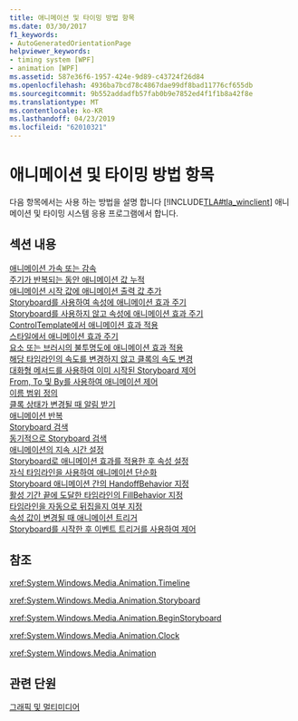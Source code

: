 ```yaml
---
title: 애니메이션 및 타이밍 방법 항목
ms.date: 03/30/2017
f1_keywords:
- AutoGeneratedOrientationPage
helpviewer_keywords:
- timing system [WPF]
- animation [WPF]
ms.assetid: 587e36f6-1957-424e-9d89-c43724f26d84
ms.openlocfilehash: 4936ba7bcd78c4867dae99df8bad11776cf655db
ms.sourcegitcommit: 9b552addadfb57fab0b9e7852ed4f1f1b8a42f8e
ms.translationtype: MT
ms.contentlocale: ko-KR
ms.lasthandoff: 04/23/2019
ms.locfileid: "62010321"
---
```

# <a name="animation-and-timing-how-to-topics"></a>애니메이션 및 타이밍 방법 항목
다음 항목에서는 사용 하는 방법을 설명 합니다 [!INCLUDE[TLA#tla_winclient](../../../../includes/tlasharptla-winclient-md.md)] 애니메이션 및 타이밍 시스템 응용 프로그램에서 합니다.  
  
## <a name="in-this-section"></a>섹션 내용  
 [애니메이션 가속 또는 감속](how-to-accelerate-or-decelerate-an-animation.md)  
 [주기가 반복되는 동안 애니메이션 값 누적](how-to-accumulate-animation-values-during-repeat-cycles.md)  
 [애니메이션 시작 값에 애니메이션 출력 값 추가](how-to-add-an-animation-output-value-to-an-animation-starting-value.md)  
 [Storyboard를 사용하여 속성에 애니메이션 효과 주기](how-to-animate-a-property-by-using-a-storyboard.md)  
 [Storyboard를 사용하지 않고 속성에 애니메이션 효과 주기](how-to-animate-a-property-without-using-a-storyboard.md)  
 [ControlTemplate에서 애니메이션 효과 적용](how-to-animate-in-a-controltemplate.md)  
 [스타일에서 애니메이션 효과 주기](how-to-animate-in-a-style.md)  
 [요소 또는 브러시의 불투명도에 애니메이션 효과 적용](how-to-animate-the-opacity-of-an-element-or-brush.md)  
 [해당 타임라인의 속도를 변경하지 않고 클록의 속도 변경](change-the-speed-of-a-clock.md)  
 [대화형 메서드를 사용하여 이미 시작된 Storyboard 제어](how-to-control-a-storyboard-after-it-starts.md)  
 [From, To 및 By를 사용하여 애니메이션 제어](how-to-control-an-animation-using-from-to-and-by.md)  
 [이름 범위 정의](how-to-define-a-name-scope.md)  
 [클록 상태가 변경될 때 알림 받기](how-to-receive-notification-when-clock-state-changes.md)  
 [애니메이션 반복](how-to-repeat-an-animation.md)  
 [Storyboard 검색](how-to-seek-a-storyboard.md)  
 [동기적으로 Storyboard 검색](how-to-seek-a-storyboard-synchronously.md)  
 [애니메이션의 지속 시간 설정](how-to-set-a-duration-for-an-animation.md)  
 [Storyboard로 애니메이션 효과를 적용한 후 속성 설정](how-to-set-a-property-after-animating-it-with-a-storyboard.md)  
 [자식 타임라인을 사용하여 애니메이션 단순화](how-to-simplify-animations-by-using-child-timelines.md)  
 [Storyboard 애니메이션 간의 HandoffBehavior 지정](how-to-specify-handoffbehavior-between-storyboard-animations.md)  
 [활성 기간 끝에 도달한 타임라인의 FillBehavior 지정](specify-the-fillbehavior-for-a-timeline.md)  
 [타임라인을 자동으로 뒤집을지 여부 지정](how-to-specify-whether-a-timeline-automatically-reverses.md)  
 [속성 값이 변경될 때 애니메이션 트리거](how-to-trigger-an-animation-when-a-property-value-changes.md)  
 [Storyboard를 시작한 후 이벤트 트리거를 사용하여 제어](how-to-use-event-triggers-to-control-a-storyboard-after-it-starts.md)  
  
## <a name="reference"></a>참조  
 <xref:System.Windows.Media.Animation.Timeline>  
  
 <xref:System.Windows.Media.Animation.Storyboard>  
  
 <xref:System.Windows.Media.Animation.BeginStoryboard>  
  
 <xref:System.Windows.Media.Animation.Clock>  
  
 <xref:System.Windows.Media.Animation>  
  
## <a name="related-sections"></a>관련 단원  
 [그래픽 및 멀티미디어](index.md)
